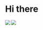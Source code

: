 # Hi there

<a herf="https://github-readme-stats.vercel.app/api?username=YutoHayashi&theme=nord">
    <img align="left" src="https://github-readme-stats.vercel.app/api?username=YutoHayashi&theme=nord">
</a>

<a herf="https://github-readme-stats.vercel.app/api/top-langs/?username=YutoHayashi&theme=nord">
    <img align="left" src="https://github-readme-stats.vercel.app/api/top-langs/?username=YutoHayashi&theme=nord">
</a>
